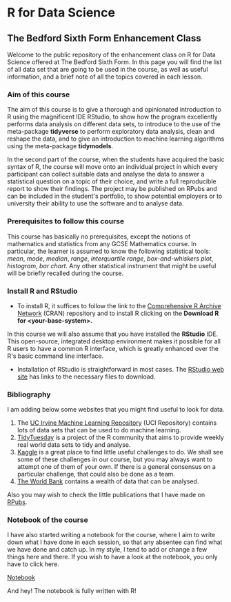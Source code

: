 # R for Data Science

## The Bedford Sixth Form Enhancement Class

Welcome to the public repository of the enhancement class on R for Data Science offered at The Bedford Sixth Form. In this page you will find the list of all data set that are going to be used in the course, as well as useful information, and a brief note of all the topics covered in each lesson.

### Aim of this course

The aim of this course is to give a thorough and opinionated introduction to R using the magnificent IDE RStudio, to show how the program excellently performs data analysis on different data sets, to introduce to the use of the meta-package **tidyverse** to perform exploratory data analysis, clean and reshape the data, and to give an introduction to machine learning algorithms using the meta-package **tidymodels**.

In the second part of the course, when the students have acquired the basic syntax of R, the course will move onto an individual project in which every participant can collect suitable data and analyse the data to answer a statistical question on a topic of their choice, and write a full reproducible report to show their findings. The project may be published on RPubs and can be included in the student's portfolio, to show potential employers or to university their ability to use the software and to analyse data.

### Prerequisites to follow this course

This course has basically no prerequisites, except the notions of mathematics and statistics from any GCSE Mathematics course. In particular, the learner is assumed to know the following statistical tools: *mean*, *mode*, *median*, *range*, *interquartile range*, *box-and-whiskers plot*, *histogram*, *bar chart*. Any other statistical instrument that might be useful will be briefly recalled during the course.

### Install R and RStudio

-   To install R, it suffices to follow the link to the [Comprehensive R Archive Network](https://cran.r-project.org/) (CRAN) repository and to install R clicking on the **Download R for \<your-base-system\>.**

In this course we will also assume that you have installed the **RStudio** IDE. This open-source, integrated desktop environment makes it possible for all R users to have a common R interface, which is greatly enhanced over the R's basic command line interface.

-   Installation of RStudio is straightforward in most cases. The [RStudio web site](https://posit.co/products/open-source/rstudio/) has links to the necessary files to download.

### Bibliography

I am adding below some websites that you might find useful to look for data.

1.  The [UC Irvine Machine Learning Repository](https://archive.ics.uci.edu/) (UCI Repository) contains lots of data sets that can be used to do machine learning.
2.  [TidyTuesday](https://github.com/rfordatascience/tidytuesday) is a project of the R community that aims to provide weekly real world data sets to tidy and analyse.
3.  [Kaggle](https://www.kaggle.com/) is a great place to find little useful challenges to do. We shall see some of these challenges in our course, but you may always want to attempt one of them of your own. If there is a general consensus on a particular challenge, that could also be done as a team.
4.  [The World Bank](https://data.worldbank.org/) contains a wealth of data that can be analysed.

Also you may wish to check the little publications that I have made on [RPubs](https://rpubs.com/acarpignani).

### Notebook of the course

I have also started writing a notebook for the course, where I aim to write down what I have done in each session, so that any absentee can find what we have done and catch up. In my style, I tend to add or change a few things here and there. If you wish to have a look at the notebook, you only have to click here.

[Notebook](https://acarpignani.github.io/notebook/)

And hey! The notebook is fully written with R!
